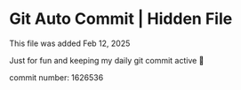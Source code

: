 # Git Auto Commit | Hidden File

This file was added Feb 12, 2025

Just for fun and keeping my daily git commit active 🤪

commit number: 1626536
